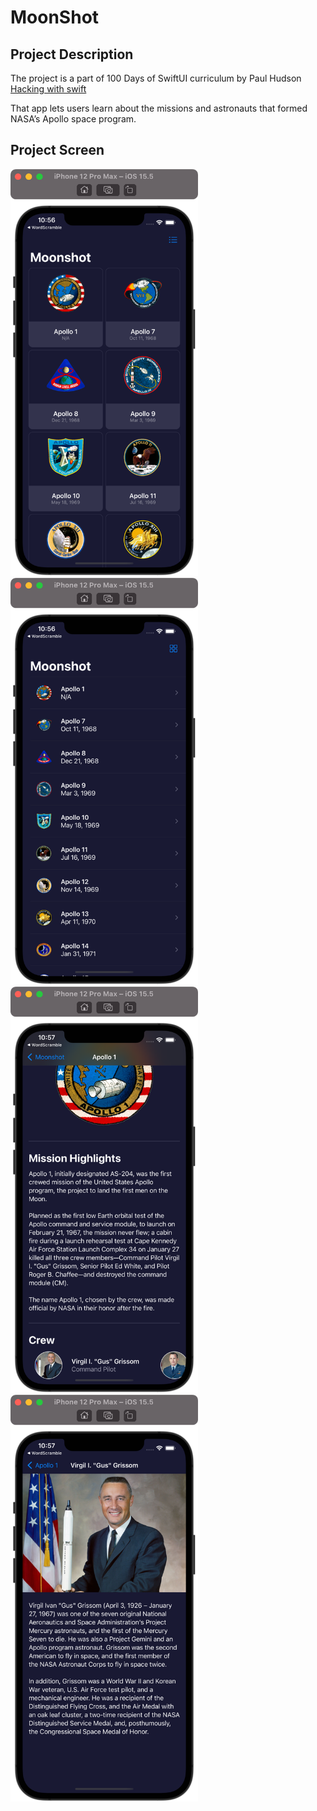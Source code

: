 # MoonShot

## Project Description

The project is a part of 100 Days of SwiftUI curriculum by Paul Hudson [Hacking with swift](https://www.hackingwithswift.com/100/swiftui)

That app lets users learn about the missions and astronauts that formed NASA’s Apollo space program.

## Project Screen

<img src="images/MoonShotMain1.png" width="300"> <img src="images/MoonShotMain2.png" width="300">
<img src="images/MissonDetails.png" width="300"> <img src="images/Crewmember.png" width="300">

